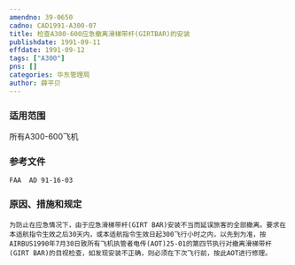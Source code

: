 ```yaml
---
amendno: 39-0650  
cadno: CAD1991-A300-07  
title: 检查A300-600应急撤离滑梯带杆(GIRTBAR)的安装  
publishdate: 1991-09-11  
effdate: 1991-09-12  
tags: ["A300"]  
pns: []  
categories: 华东管理局  
author: 薛平贝  
---
```

  
### 适用范围  
所有A300-600飞机  
  
<!--more-->  
### 参考文件  
    FAA  AD 91-16-03  
  
### 原因、措施和规定  
    为防止在应急情况下，由于应急滑梯带杆(GIRT BAR)安装不当而延误旅客的全部撤离。要求在本适航指令生效之后30天内，或本适航指令生效日起300飞行小时之内，以先到为准，按AIRBUS1990年7月30日致所有飞机执管者电传(AOT)25-01的第四节执行对撤离滑梯带杆(GIRT BAR)的目视检查，如发现安装不正确，则必须在下次飞行前，按此AOT进行修理。  
